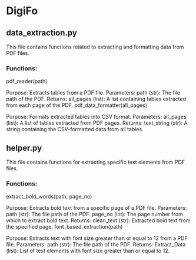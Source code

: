 # DigiFo


## data_extraction.py
This file contains functions related to extracting and formatting data from PDF files.

### Functions:
pdf_reader(path)

Purpose: Extracts tables from a PDF file.
Parameters:
path (str): The file path of the PDF.
Returns:
all_pages (list): A list containing tables extracted from each page of the PDF.
pdf_data_formatter(all_pages)

Purpose: Formats extracted tables into CSV format.
Parameters:
all_pages (list): A list of tables extracted from PDF pages.
Returns:
text_string (str): A string containing the CSV-formatted data from all tables.




## helper.py
This file contains functions for extracting specific text elements from PDF files.

### Functions:
extract_bold_words(path, page_no)

Purpose: Extracts bold text from a specific page of a PDF file.
Parameters:
path (str): The file path of the PDF.
page_no (int): The page number from which to extract bold text.
Returns:
clean_text (str): Extracted bold text from the specified page.
font_based_extraction(path)

Purpose: Extracts text with font size greater than or equal to 12 from a PDF file.
Parameters:
path (str): The file path of the PDF.
Returns:
Extract_Data (list): List of text elements with font size greater than or equal to 12.
